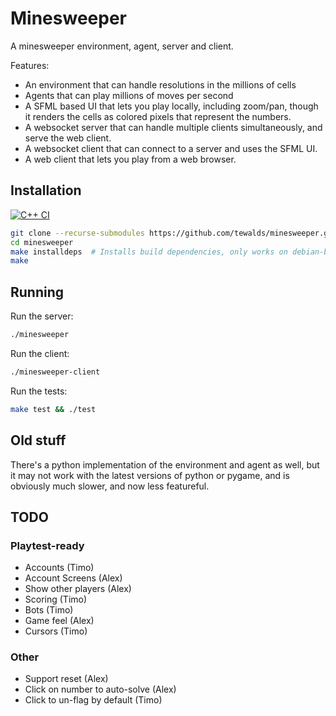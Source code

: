 # Minesweeper
A minesweeper environment, agent, server and client. 

Features:
- An environment that can handle resolutions in the millions of cells
- Agents that can play millions of moves per second
- A SFML based UI that lets you play locally, including zoom/pan, though it renders the cells as 
  colored pixels that represent the numbers.
- A websocket server that can handle multiple clients simultaneously, and serve the web client.
- A websocket client that can connect to a server and uses the SFML UI.
- A web client that lets you play from a web browser.

## Installation

[![C++ CI](https://github.com/tewalds/minesweeper/actions/workflows/build-test-cpp.yml/badge.svg)](https://github.com/tewalds/minesweeper/actions/workflows/build-test-cpp.yml)

```bash
git clone --recurse-submodules https://github.com/tewalds/minesweeper.git
cd minesweeper
make installdeps  # Installs build dependencies, only works on debian-based systems.
make
```

## Running

Run the server:
```bash
./minesweeper
```

Run the client:
```bash
./minesweeper-client
```

Run the tests:
```bash
make test && ./test
```

## Old stuff

There's a python implementation of the environment and agent as well, but it may not work with the
latest versions of python or pygame, and is obviously much slower, and now less featureful.

## TODO

### Playtest-ready
- Accounts (Timo) 
- Account Screens (Alex)
- Show other players (Alex)
- Scoring (Timo)
- Bots (Timo)
- Game feel (Alex)
- Cursors (Timo)

### Other
- Support reset (Alex)
- Click on number to auto-solve (Alex)
- Click to un-flag by default (Timo)